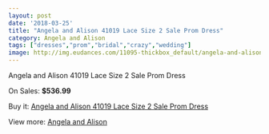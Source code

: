 ```yaml
---
layout: post
date: '2018-03-25'
title: "Angela and Alison 41019 Lace Size 2 Sale Prom Dress"
category: Angela and Alison
tags: ["dresses","prom","bridal","crazy","wedding"]
image: http://img.eudances.com/11095-thickbox_default/angela-and-alison-41019-lace-size-2-sale-prom-dress.jpg
---
```

Angela and Alison 41019 Lace Size 2 Sale Prom Dress

On Sales: **$536.99**
<a href="https://www.eudances.com/en/angela-and-alison/3539-angela-and-alison-41019-lace-size-2-sale-prom-dress.html"><amp-img layout="responsive" width="600" height="600" src="//img.eudances.com/11095-thickbox_default/angela-and-alison-41019-lace-size-2-sale-prom-dress.jpg" alt="Angela and Alison 41019 Lace Size 2 Sale Prom Dress 0" /></a>
<a href="https://www.eudances.com/en/angela-and-alison/3539-angela-and-alison-41019-lace-size-2-sale-prom-dress.html"><amp-img layout="responsive" width="600" height="600" src="//img.eudances.com/11098-thickbox_default/angela-and-alison-41019-lace-size-2-sale-prom-dress.jpg" alt="Angela and Alison 41019 Lace Size 2 Sale Prom Dress 1" /></a>
<a href="https://www.eudances.com/en/angela-and-alison/3539-angela-and-alison-41019-lace-size-2-sale-prom-dress.html"><amp-img layout="responsive" width="600" height="600" src="//img.eudances.com/11097-thickbox_default/angela-and-alison-41019-lace-size-2-sale-prom-dress.jpg" alt="Angela and Alison 41019 Lace Size 2 Sale Prom Dress 2" /></a>
<a href="https://www.eudances.com/en/angela-and-alison/3539-angela-and-alison-41019-lace-size-2-sale-prom-dress.html"><amp-img layout="responsive" width="600" height="600" src="//img.eudances.com/11096-thickbox_default/angela-and-alison-41019-lace-size-2-sale-prom-dress.jpg" alt="Angela and Alison 41019 Lace Size 2 Sale Prom Dress 3" /></a>

Buy it: [Angela and Alison 41019 Lace Size 2 Sale Prom Dress](https://www.eudances.com/en/angela-and-alison/3539-angela-and-alison-41019-lace-size-2-sale-prom-dress.html "Angela and Alison 41019 Lace Size 2 Sale Prom Dress")

View more: [Angela and Alison](https://www.eudances.com/en/69-Angela-and-Alison "Angela and Alison")